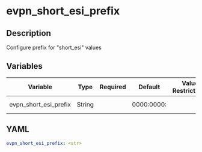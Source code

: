 # evpn_short_esi_prefix

## Description

Configure prefix for "short_esi" values

## Variables

| Variable | Type | Required | Default | Value Restrictions | Description |
| -------- | ---- | -------- | ------- | ------------------ | ----------- |
| evpn_short_esi_prefix | String |  | 0000:0000: |  | EVPN Short ESI Prefix |

## YAML

```yaml
evpn_short_esi_prefix: <str>
```